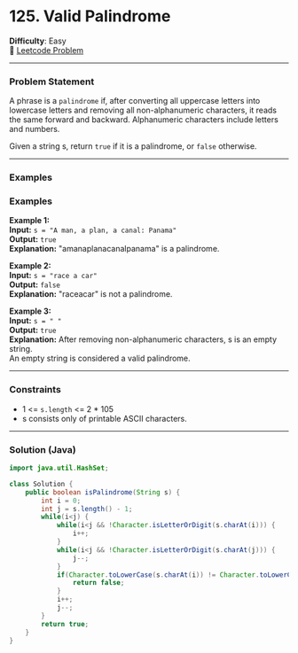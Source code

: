 # 125. Valid Palindrome

**Difficulty**: Easy  
🔗 [Leetcode Problem](https://leetcode.com/problems/valid-palindrome/)

---

### Problem Statement  
A phrase is a `palindrome` if, after converting all uppercase letters into lowercase letters and removing all non-alphanumeric characters, it reads the same forward and backward. Alphanumeric characters include letters and numbers.

Given a string s, return `true` if it is a palindrome, or `false` otherwise.

---

### Examples

### Examples

**Example 1:**  
**Input:** `s = "A man, a plan, a canal: Panama"`  
**Output:** `true`  
**Explanation:** "amanaplanacanalpanama" is a palindrome.

**Example 2:**  
**Input:** `s = "race a car"`  
**Output:** `false`  
**Explanation:** "raceacar" is not a palindrome.

**Example 3:**  
**Input:** `s = " "`  
**Output:** `true`  
**Explanation:** After removing non-alphanumeric characters, s is an empty string.  
An empty string is considered a valid palindrome.

---

### Constraints
- 1 <= `s.length` <= 2 * 105  
- s consists only of printable ASCII characters.

---

### Solution (Java)
```java
import java.util.HashSet;

class Solution {
    public boolean isPalindrome(String s) {
        int i = 0;
        int j = s.length() - 1;
        while(i<j) {
            while(i<j && !Character.isLetterOrDigit(s.charAt(i))) {
                i++;
            }
            while(i<j && !Character.isLetterOrDigit(s.charAt(j))) {
                j--;
            }
            if(Character.toLowerCase(s.charAt(i)) != Character.toLowerCase(s.charAt(j))) {
                return false;
            }
            i++;
            j--;
        }
        return true;
    }
}
